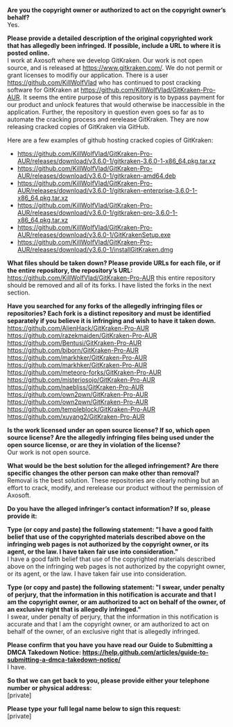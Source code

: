**Are you the copyright owner or authorized to act on the copyright owner’s behalf?**  
Yes.  

**Please provide a detailed description of the original copyrighted work that has allegedly been infringed. If possible, include a URL to where it is posted online.**  
I work at Axosoft where we develop GitKraken. Our work is not open source, and is released at https://www.gitkraken.com/. We do not permit or grant licenses to modifiy our application. There is a user https://github.com/KillWolfVlad who has continued to post cracking software for GitKraken at https://github.com/KillWolfVlad/GitKraken-Pro-AUR. It seems the entire purpose of this repository is to bypass payment for our product and unlock features that would otherwise be inaccessible in the application. Further, the repository in question even goes so far as to automate the cracking process and rerelease GitKraken. They are now releasing cracked copies of GitKraken via GitHub.

Here are a few examples of github hosting cracked copies of GitKraken:  
- https://github.com/KillWolfVlad/GitKraken-Pro-AUR/releases/download/v3.6.0-1/gitkraken-3.6.0-1-x86_64.pkg.tar.xz  
- https://github.com/KillWolfVlad/GitKraken-Pro-AUR/releases/download/v3.6.0-1/gitkraken-amd64.deb  
- https://github.com/KillWolfVlad/GitKraken-Pro-AUR/releases/download/v3.6.0-1/gitkraken-enterprise-3.6.0-1-x86_64.pkg.tar.xz  
- https://github.com/KillWolfVlad/GitKraken-Pro-AUR/releases/download/v3.6.0-1/gitkraken-pro-3.6.0-1-x86_64.pkg.tar.xz  
- https://github.com/KillWolfVlad/GitKraken-Pro-AUR/releases/download/v3.6.0-1/GitKrakenSetup.exe  
- https://github.com/KillWolfVlad/GitKraken-Pro-AUR/releases/download/v3.6.0-1/installGitKraken.dmg  

**What files should be taken down? Please provide URLs for each file, or if the entire repository, the repository’s URL:**  
https://github.com/KillWolfVlad/GitKraken-Pro-AUR this entire repository should be removed and all of its forks. I have listed the forks in the next section.  

**Have you searched for any forks of the allegedly infringing files or repositories? Each fork is a distinct repository and must be identified separately if you believe it is infringing and wish to have it taken down.**  
https://github.com/AlienHack/GitKraken-Pro-AUR  
https://github.com/razekmaiden/GitKraken-Pro-AUR  
https://github.com/Bentusi/GitKraken-Pro-AUR  
https://github.com/biborn/GitKraken-Pro-AUR  
https://github.com/markhker/GitKraken-Pro-AUR  
https://github.com/markhker/GitKraken-Pro-AUR  
https://github.com/meteoro-forks/GitKraken-Pro-AUR  
https://github.com/misteriosojo/GitKraken-Pro-AUR  
https://github.com/naebliss/GitKraken-Pro-AUR  
https://github.com/own2pwn/GitKraken-Pro-AUR  
https://github.com/own2pwn/GitKraken-Pro-AUR  
https://github.com/templeblock/GitKraken-Pro-AUR  
https://github.com/xuyang2/GitKraken-Pro-AUR  

**Is the work licensed under an open source license? If so, which open source license? Are the allegedly infringing files being used under the open source license, or are they in violation of the license?**  
Our work is not open source.

**What would be the best solution for the alleged infringement? Are there specific changes the other person can make other than removal?**  
Removal is the best solution. These repositories are clearly nothing but an effort to crack, modify, and rerelease our product without the permission of Axosoft.

**Do you have the alleged infringer’s contact information? If so, please provide it:**  

**Type (or copy and paste) the following statement: "I have a good faith belief that use of the copyrighted materials described above on the infringing web pages is not authorized by the copyright owner, or its agent, or the law. I have taken fair use into consideration."**  
I have a good faith belief that use of the copyrighted materials described above on the infringing web pages is not authorized by the copyright owner, or its agent, or the law. I have taken fair use into consideration.  

**Type (or copy and paste) the following statement: "I swear, under penalty of perjury, that the information in this notification is accurate and that I am the copyright owner, or am authorized to act on behalf of the owner, of an exclusive right that is allegedly infringed."**  
I swear, under penalty of perjury, that the information in this notification is accurate and that I am the copyright owner, or am authorized to act on behalf of the owner, of an exclusive right that is allegedly infringed.  

**Please confirm that you have you have read our Guide to Submitting a DMCA Takedown Notice: https://help.github.com/articles/guide-to-submitting-a-dmca-takedown-notice/**  
I have.  

**So that we can get back to you, please provide either your telephone number or physical address:**  
[private]  

**Please type your full legal name below to sign this request:**  
[private]
